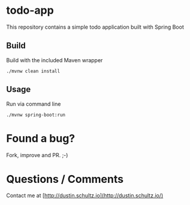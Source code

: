 # todo-app

This repository contains a simple todo application built with Spring Boot

## Build

Build with the included Maven wrapper

    ./mvnw clean install

## Usage

Run via command line

    ./mvnw spring-boot:run

# Found a bug?

Fork, improve and PR. ;-)

# Questions / Comments

Contact me at [http://dustin.schultz.io](http://dustin.schultz.io/)
